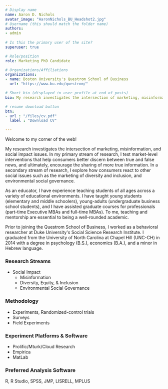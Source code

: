 ```yaml
---
# Display name
name: Aaron D. Nichols
avatar_image: "AaronNichols_BU_Headshot2.jpg"
# Username (this should match the folder name)
authors:
- admin
  
# Is this the primary user of the site?
superuser: true

# Role/position
role: Marketing PhD Candidate

# Organizations/Affiliations
organizations:
- name: Boston University's Questrom School of Business
  url: "https://www.bu.edu/questrom/"

# Short bio (displayed in user profile at end of posts)
bio: My research investigates the intersection of marketing, misinformation, and social impact issues.

# resume download button
btn:
- url : "/files/cv.pdf"
  label : "Download CV"

---
```


Welcome to my corner of the web!

My research investigates the intersection of marketing, misinformation, and social impact issues. In my primary stream of research, I test market-level interventions that help consumers better discern between true and false news, and ultimately, encourage the sharing of more true information. In a secondary stream of research, I explore how consumers react to other social issues such as the marketing of diversity and inclusion, and environmental social governance. 

As an educator, I have experience teaching students of all ages across a variety of educational environments. I have taught young students (elementary and middle schoolers), young-adults (undergraduate business school students), and I have assisted graduate courses for professionals (part-time Executive MBAs and full-time MBAs). To me, teaching and mentorship are essential to being a well-rounded academic. 

Prior to joining the Questrom School of Business, I worked as a behavioral researcher at Duke University's Social Science Research Institute. I graduated from the University of North Carolina at Chapel Hill (UNC-CH) in 2014 with a degree in psychology (B.S.), economics (B.A.), and a minor in Hebrew language. 

### Research Streams
- Social Impact
  - Misinformation
  - Diversity, Equity, & Inclusion
  - Environmental Social Governance

### Methodology
- Experiments, Randomized-control trials
- Surveys
- Field Experiments

### Experiment Platforms & Software
- Prolific/Mturk/Cloud Research
- Empirica
- MatLab
  
### Preferred Analysis Software
R, R Studio, SPSS, JMP, LISRELL, MPLUS 